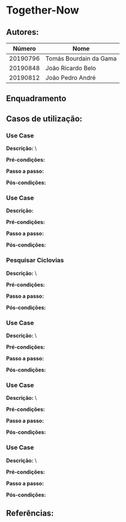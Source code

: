 # Together-Now


## Autores:

| Número | Nome |
|--------|------|
|  20190796  | Tomás Bourdain da Gama |
|  20190848  | João Ricardo Belo |
|  20190812  | João Pedro André |


## Enquadramento

  
  



## Casos de utilização: 

### Use Case
**Descrição:** 
\

**Pré-condições:**


**Passo a passo:**


**Pós-condições:**



### Use Case
**Descrição:** 


**Pré-condições:**


**Passo a passo:**


**Pós-condições:**



### Pesquisar Ciclovias 
**Descrição:** \

**Pré-condições:**


**Passo a passo:**


**Pós-condições:**



### Use Case
**Descrição:** \


**Pré-condições:**


**Passo a passo:**



**Pós-condições:**



### Use Case
**Descrição:** \


**Pré-condições:**


**Passo a passo:**


**Pós-condições:**



### Use Case
**Descrição:** \


**Pré-condições:**


**Passo a passo:**


**Pós-condições:**


## Referências:

